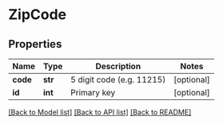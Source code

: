 # ZipCode

## Properties
Name | Type | Description | Notes
------------ | ------------- | ------------- | -------------
**code** | **str** | 5 digit code (e.g. 11215) | [optional] 
**id** | **int** | Primary key | [optional] 

[[Back to Model list]](../README.md#documentation-for-models) [[Back to API list]](../README.md#documentation-for-api-endpoints) [[Back to README]](../README.md)


